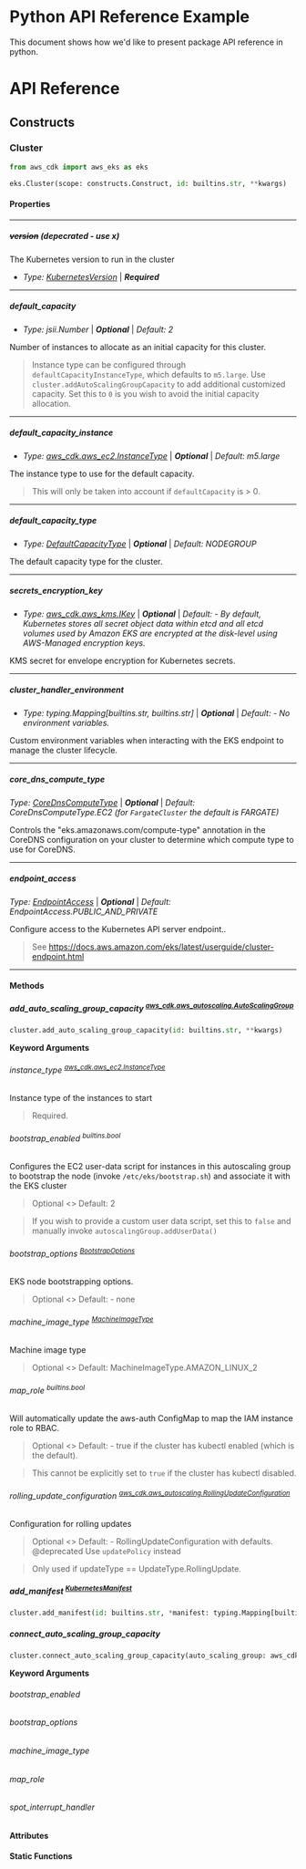 # Python API Reference Example

This document shows how we'd like to present package API reference in python.

# API Reference

## Constructs

### Cluster

```python
from aws_cdk import aws_eks as eks

eks.Cluster(scope: constructs.Construct, id: builtins.str, **kwargs)
```

#### Properties

---

##### ~~version~~ (depecrated - use x)

The Kubernetes version to run in the cluster

- *Type: [KubernetesVersion](link)* | ***Required***

---

##### default_capacity 

- *Type: jsii.Number* | ***Optional*** | *Default: 2*

Number of instances to allocate as an initial capacity for this cluster.

> Instance type can be configured through `defaultCapacityInstanceType`, which defaults to `m5.large`.
> Use `cluster.addAutoScalingGroupCapacity` to add additional customized capacity. Set this to `0` is you wish to avoid the initial capacity allocation.

----

##### default_capacity_instance 

- *Type: [aws_cdk.aws_ec2.InstanceType](link)* | ***Optional*** | *Default: m5.large*

The instance type to use for the default capacity.

> This will only be taken into account if `defaultCapacity` is > 0.

----

##### default_capacity_type 

- *Type: [DefaultCapacityType](link)* | ***Optional*** | *Default: NODEGROUP*

The default capacity type for the cluster.

---

##### secrets_encryption_key 

- *Type: [aws_cdk.aws_kms.IKey](link)* | ***Optional*** | *Default: - By default, Kubernetes stores all secret object data within etcd and all etcd volumes used by Amazon EKS are encrypted at the disk-level using AWS-Managed encryption keys.*

KMS secret for envelope encryption for Kubernetes secrets.

---

##### cluster_handler_environment 

- *Type: typing.Mapping[builtins.str, builtins.str]* | ***Optional*** | *Default: - No environment variables.*

Custom environment variables when interacting with the EKS endpoint to manage the cluster lifecycle.

---

##### core_dns_compute_type 

*Type: [CoreDnsComputeType](link)* | ***Optional*** | *Default: CoreDnsComputeType.EC2 (for `FargateCluster` the default is FARGATE)*

Controls the "eks.amazonaws.com/compute-type" annotation in the CoreDNS configuration on your cluster to determine which compute type to use for CoreDNS.

---

##### endpoint_access 

*Type: [EndpointAccess](link)* | ***Optional*** | *Default: EndpointAccess.PUBLIC_AND_PRIVATE*

Configure access to the Kubernetes API server endpoint.. 

> See https://docs.aws.amazon.com/eks/latest/userguide/cluster-endpoint.html

---

#### Methods

##### add_auto_scaling_group_capacity <sup>[aws_cdk.aws_autoscaling.AutoScalingGroup](link)</sup>

```python
cluster.add_auto_scaling_group_capacity(id: builtins.str, **kwargs)
```

**Keyword Arguments**

###### instance_type <sup>[aws_cdk.aws_ec2.InstanceType](link)</sup>

Instance type of the instances to start

> Required.

###### bootstrap_enabled <sup>builtins.bool</sup>

Configures the EC2 user-data script for instances in this autoscaling group to bootstrap the node (invoke `/etc/eks/bootstrap.sh`) and associate it with the EKS cluster

> Optional <> Default: 2

> If you wish to provide a custom user data script, set this to `false` and manually invoke `autoscalingGroup.addUserData()`

###### bootstrap_options <sup>[BootstrapOptions](link)</sup>

EKS node bootstrapping options.

> Optional <> Default: - none

###### machine_image_type <sup>[MachineImageType](link)</sup>

Machine image type

> Optional <> Default: MachineImageType.AMAZON_LINUX_2

###### map_role <sup>builtins.bool</sup>

Will automatically update the aws-auth ConfigMap to map the IAM instance role to RBAC.

> Optional <> Default: - true if the cluster has kubectl enabled (which is the default).

> This cannot be explicitly set to `true` if the cluster has kubectl disabled.

###### rolling_update_configuration <sup>[aws_cdk.aws_autoscaling.RollingUpdateConfiguration](link)</sup>

Configuration for rolling updates

> Optional <> Default: - RollingUpdateConfiguration with defaults.
> @deprecated Use `updatePolicy` instead

> Only used if updateType == UpdateType.RollingUpdate.

##### add_manifest <sup>[KubernetesManifest](link)</sup>

```python
cluster.add_manifest(id: builtins.str, *manifest: typing.Mapping[builtins.str, typing.Any])
```

##### connect_auto_scaling_group_capacity

```python
cluster.connect_auto_scaling_group_capacity(auto_scaling_group: aws_cdk.aws_autoscaling.AutoScalingGroup, **kwargs)
```

**Keyword Arguments**

###### bootstrap_enabled

###### bootstrap_options

###### machine_image_type

###### map_role

###### spot_interrupt_handler

#### Attributes

#### Static Functions

